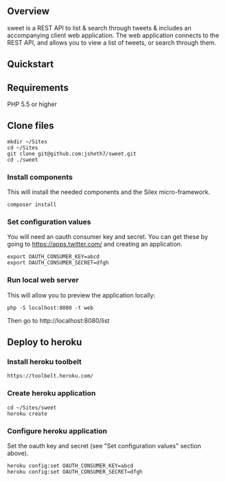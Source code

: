 ## Overview

sweet is a REST API to list &amp; search through tweets &amp; includes an accompanying client web application.
The web application connects to the REST API, and allows you to view a list of tweets, or search through them.

## Quickstart

## Requirements 

PHP 5.5 or higher

## Clone files

    mkdir ~/Sites
    cd ~/Sites
    git clone git@github.com:jsheth7/sweet.git
    cd ./sweet

### Install components

This will install the needed components and the Silex micro-framework.

    composer install

### Set configuration values

  You will need an oauth consumer key and secret.
  You can get these by going to https://apps.twitter.com/ and creating an application.

    export OAUTH_CONSUMER_KEY=abcd
    export OAUTH_CONSUMER_SECRET=dfgh

### Run local web server

This will allow you to preview the application locally:

    php -S localhost:8080 -t web

Then go to http://localhost:8080/list

## Deploy to heroku

### Install heroku toolbelt

    https://toolbelt.heroku.com/

### Create heroku application

    cd ~/Sites/sweet
    heroku create

### Configure heroku application

Set the oauth key and secret (see "Set configuration values" section above).

    heroku config:set OAUTH_CONSUMER_KEY=abcd
    heroku config:set OAUTH_CONSUMER_SECRET=dfgh



